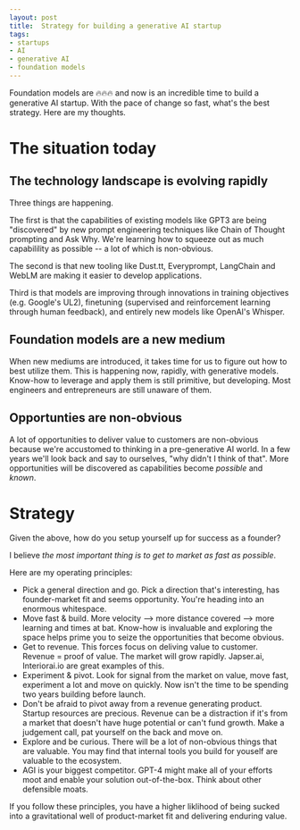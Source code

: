 ```yaml
---
layout: post
title:  Strategy for building a generative AI startup
tags:
- startups
- AI
- generative AI
- foundation models
---
```


Foundation models are 🔥🔥🔥 and now is an incredible time to build a generative AI startup. With the pace of change so fast, what's the best strategy. Here are my thoughts.

# The situation today

## The technology landscape is evolving rapidly 
Three things are happening. 

The first is that the capabilities of existing models like GPT3 are being "discovered" by new prompt engineering techniques like Chain of Thought prompting and Ask Why. We're learning how to squeeze out as much capabilility as possible -- a lot of which is non-obvious.

The second is that new tooling like Dust.tt, Everyprompt, LangChain and WebLM are making it easier to develop applications.

Third is that models are improving through innovations in training objectives (e.g. Google's UL2), finetuning (supervised and reinforcement learning through human feedback), and entirely new models like OpenAI's Whisper.

## Foundation models are a new medium
When new mediums are introduced, it takes time for us to figure out how to best utilize them. This is happening now, rapidly, with generative models. Know-how to leverage and apply them is still primitive, but developing. Most engineers and entrepreneurs are still unaware of them.

## Opportunties are non-obvious
A lot of opportunities to deliver value to customers are non-obvious because we're accustomed to thinking in a pre-generative AI world. In a few years we'll look back and say to ourselves, "why didn't I think of that". More opportunities will be discovered as capabilities become *possible* and *known*.

# Strategy
Given the above, how do you setup yourself up for success as a founder?

I believe *the most important thing is to get to market as fast as possible*.

Here are my operating principles:
- Pick a general direction and go. Pick a direction that's interesting, has founder-market fit and seems opportunity. You're heading into an enormous whitespace.
- Move fast & build. More velocity --> more distance covered --> more learning and times at bat. Know-how is invaluable and exploring the space helps prime you to seize the opportunities that become obvious.
- Get to revenue. This forces focus on deliving value to customer. Revenue = proof of value. The market will grow rapidly. Japser.ai, Interiorai.io are great examples of this.
- Experiment & pivot. Look for signal from the market on value, move fast, experiment a lot and move on quickly. Now isn't the time to be spending two years building before launch.
- Don't be afraid to pivot away from a revenue generating product. Startup resources are precious. Revenue can be a distraction if it's from a market that doesn't have huge potential or can't fund growth. Make a judgement call, pat yourself on the back and move on.
- Explore and be curious. There will be a lot of non-obvious things that are valuable. You may find that internal tools you build for youself are valuable to the ecosystem. 
- AGI is your biggest competitor. GPT-4 might make all of your efforts moot and enable your solution out-of-the-box. Think about other defensible moats.

If you follow these principles, you have a higher liklihood of being sucked into a gravitational well of product-market fit and delivering enduring value.